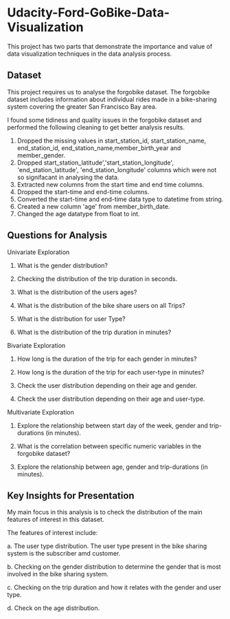 # Udacity-Ford-GoBike-Data-Visualization
This project has two parts that demonstrate the importance and value of data visualization techniques in the data analysis process.
## Dataset
This project requires us to analyse the forgobike dataset. The forgobike dataset includes information about individual rides made in a bike-sharing system covering the greater San Francisco Bay area. 

I found some tidiness and quality issues in the forgobike dataset and performed the following cleaning to get better analysis results.

1. Dropped the missing values in start_station_id, start_station_name, end_station_id, end_station_name,member_birth_year and member_gender.
2. Dropped start_station_latitude','start_station_longitude', 'end_station_latitude', 'end_station_longitude' columns which were not so signifacant in analysing the data.
3. Extracted new columns from the start time and end time columns.
4. Dropped the start-time and end-time columns.
5. Converted the start-time and end-time data type to datetime from string.
6. Created a new column 'age' from member_birth_date.
7. Changed the age datatype from float to int.


## Questions for Analysis

Univariate Exploration

1. What is the gender distribution?

2. Checking the distribution of the trip duration in seconds.

3. What is the distribution of the users ages?

4. What is the distribution of the bike share users on all Trips?

5. What is the distribution for user Type?

6. What is the distribution of the trip duration in minutes?

Bivariate Exploration

1. How long is the duration of the trip for each gender in minutes?

2. How long is the duration of the trip for each user-type in minutes?

3. Check the user distribution depending on their age and gender.

4. Check the user distribution depending on their age and user-type.

Multivariate Exploration

1. Explore the relationship between start day of the week, gender and trip-durations (in minutes).

2. What is the correlation between specific numeric variables in the forgobike dataset?

3. Explore the relationship between age, gender and trip-durations (in minutes).

## Key Insights for Presentation

My main focus in this analysis is to check the distribution of the main features of interest in this dataset.

The features of interest include:

a. The user type distribution. The user type present in the bike sharing system is the subscriber amd customer. 

b. Checking on the gender distribution to determine the gender that is most involved in the bike sharing system. 

c. Checking on the trip duration and how it relates with the gender and user type. 

d. Check on the age distribution. 

